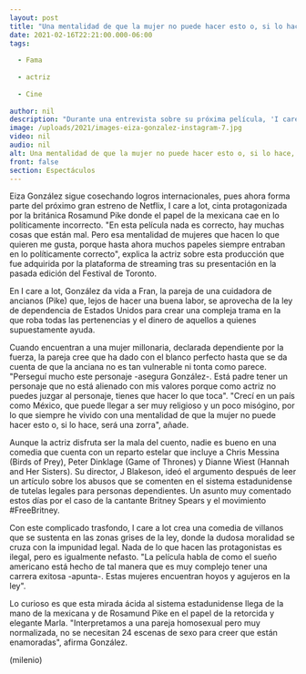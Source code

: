 ```yaml
---
layout: post
title: "Una mentalidad de que la mujer no puede hacer esto o, si lo hace, será una zorra -  Eiza González sobre crecer en México"
date: 2021-02-16T22:21:00.000-06:00
tags:
  
  - Fama
  
  - actriz
  
  - Cine
  
author: nil
description: "Durante una entrevista sobre su próxima película, 'I care a lot', la actriz señaló que México puede llegar a ser muy religioso y un poco misógino. "
image: /uploads/2021/images-eiza-gonzalez-instagram-7.jpg
video: nil
audio: nil
alt: Una mentalidad de que la mujer no puede hacer esto o, si lo hace, será una zorra -  Eiza González sobre crecer en México
front: false
section: Espectáculos
---
```


Eiza González sigue cosechando logros internacionales, pues ahora forma parte del próximo gran estreno de Netflix, I care a lot, cinta protagonizada por la británica Rosamund Pike donde el papel de la mexicana cae en lo políticamente incorrecto.  "En esta película nada es correcto, hay muchas cosas que están mal. Pero esa mentalidad de mujeres que hacen lo que quieren me gusta, porque hasta ahora muchos papeles siempre entraban en lo políticamente correcto", explica la actriz sobre esta producción que fue adquirida por la plataforma de streaming tras su presentación en la pasada edición del Festival de Toronto. 

En I care a lot, González da vida a Fran, la pareja de una cuidadora de ancianos (Pike) que, lejos de hacer una buena labor, se aprovecha de la ley de dependencia de Estados Unidos para crear una compleja trama en la que roba todas las pertenencias y el dinero de aquellos a quienes supuestamente ayuda. 

Cuando encuentran a una mujer millonaria, declarada dependiente por la fuerza, la pareja cree que ha dado con el blanco perfecto hasta que se da cuenta de que la anciana no es tan vulnerable ni tonta como parece. "Perseguí mucho este personaje -asegura González-. Está padre tener un personaje que no está alienado con mis valores porque como actriz no puedes juzgar al personaje, tienes que hacer lo que toca". "Crecí en un país como México, que puede llegar a ser muy religioso y un poco misógino, por lo que siempre he vivido con una mentalidad de que la mujer no puede hacer esto o, si lo hace, será una zorra", añade.

Aunque la actriz disfruta ser la mala del cuento, nadie es bueno en una comedia que cuenta con un reparto estelar que incluye a Chris Messina (Birds of Prey), Peter Dinklage (Game of Thrones) y Dianne Wiest (Hannah and Her Sisters). Su director, J Blakeson, ideó el argumento después de leer un artículo sobre los abusos que se comenten en el sistema estadunidense de tutelas legales para personas dependientes. Un asunto muy comentado estos días por el caso de la cantante Britney Spears y el movimiento #FreeBritney. 

Con este complicado trasfondo, I care a lot crea una comedia de villanos que se sustenta en las zonas grises de la ley, donde la dudosa moralidad se cruza con la impunidad legal. Nada de lo que hacen las protagonistas es ilegal, pero es igualmente nefasto. "La película habla de como el sueño americano está hecho de tal manera que es muy complejo tener una carrera exitosa -apunta-. Estas mujeres encuentran hoyos y agujeros en la ley". 

Lo curioso es que esta mirada ácida al sistema estadunidense llega de la mano de la mexicana y de Rosamund Pike en el papel de la retorcida y elegante Marla. "Interpretamos a una pareja homosexual pero muy normalizada, no se necesitan 24 escenas de sexo para creer que están enamoradas", afirma González. 

(milenio)